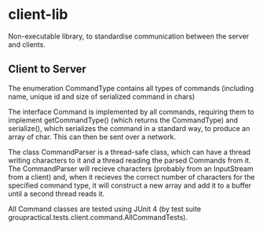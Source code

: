 client-lib
==========

Non-executable library, to standardise communication between the server and clients. 

Client to Server
----------------

The enumeration CommandType contains all types of commands (including name, unique id and size of serialized command in chars)

The interface Command is implemented by all commands, requiring them to implement getCommandType() (which returns the CommandType)
and serialize(), which serializes the command in a standard way, to produce an array of char. This can then be sent over a network.

The class CommandParser is a thread-safe class, which can have a thread writing characters to it and a thread reading the parsed Commands from it.
The CommandParser will recieve characters (probably from an InputStream from a client) and, when it recieves the correct number of characters for the specified command type,
it will construct a new array and add it to a buffer until a second thread reads it.

All Command classes are tested using JUnit 4 (by test suite groupractical.tests.client.command.AllCommandTests).